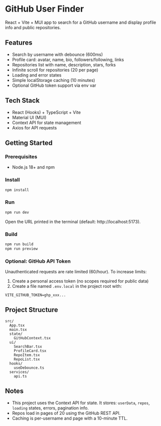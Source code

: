 ﻿# GitHub User Finder

React + Vite + MUI app to search for a GitHub username and display profile info and public repositories.

## Features
- Search by username with debounce (600ms)
- Profile card: avatar, name, bio, followers/following, links
- Repositories list with name, description, stars, forks
- Infinite scroll for repositories (20 per page)
- Loading and error states
- Simple localStorage caching (10 minutes)
- Optional GitHub token support via env var

## Tech Stack
- React (Hooks) + TypeScript + Vite
- Material UI (MUI)
- Context API for state management
- Axios for API requests

## Getting Started

### Prerequisites
- Node.js 18+ and npm

### Install
```bash
npm install
```

### Run
```bash
npm run dev
```
Open the URL printed in the terminal (default: http://localhost:5173).

### Build
```bash
npm run build
npm run preview
```

### Optional: GitHub API Token
Unauthenticated requests are rate limited (60/hour). To increase limits:

1. Create a personal access token (no scopes required for public data)
2. Create a file named `.env.local` in the project root with:
```
VITE_GITHUB_TOKEN=ghp_xxx...
```

## Project Structure
```
src/
  App.tsx
  main.tsx
  state/
    GitHubContext.tsx
  ui/
    SearchBar.tsx
    ProfileCard.tsx
    RepoItem.tsx
    RepoList.tsx
  hooks/
    useDebounce.ts
  services/
    api.ts
```

## Notes
- This project uses the Context API for state. It stores: `userData`, `repos`, `loading` states, errors, pagination info.
- Repos load in pages of 20 using the GitHub REST API.
- Caching is per-username and page with a 10-minute TTL.

